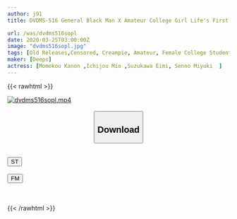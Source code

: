 ```yaml
---
author: j91
title: DVDMS-516 General Black Man X Amateur College Girl Life's First Black Semen Creampie Special! A Black Man Living In Japan Who Is In Trouble Because She Is Too Big And Consults An Amateur College Student! The Appearance Of A Black Big Dick That Is Much Larger Than The Boyfriend's Short And Long Hair Is A Painful Appearance, Even Though He Is Biting! 10 To The Back Of The Uterus ...

url: /was/dvdms516sopl
date: 2020-03-25T03:00:00Z
image: "dvdms516sopl.jpg"
tags: [Old Releases,Censored, Creampie, Amateur, Female College Student, Black Actor, Huge Cock	]
maker: [Deeps]
actress: [Momokou Kanon ,Ichijou Mio ,Suzukawa Eimi, Senno Miyuki  ]
---
```



{{< rawhtml >}}

<div class="video" data-videoid="7z14BLo7RZtArRx">
    <a href="javascript:;">
        <img src="/was/dvdms516sopl/dvdms516sopl.jpg" width="WIDTH" height="HEIGHT" alt="dvdms516sopl.mp4" loading="lazy">
    </a>
</div>

<script type="text/javascript" src="https://j91.asia/asset/on-demand-st.js"></script>

<br>
  <link rel="stylesheet" href="https://j91.asia/asset/bs5.css">
  
  <center>
  <button class="btn btn-primary" type="button" data-bs-toggle="collapse" data-bs-target=".multi-collapse" aria-expanded="false" aria-controls="multiCollapseExample1 multiCollapseExample2"><h2>Download</h2></button></center>
</p>
<div class="row">
  <div class="col">
    <div class="collapse multi-collapse" id="multiCollapseExample1">
      <div class="card card-body">
	      	      <br>
<div class="buttons">  
<a href="https://streamtape.to/v/7z14BLo7RZtArRx" target="_blank"><button class="btn-hover color-3"><i class="fa fa-download"></i> ST</button></a></div>
    </div>
  </div>
</div>
  <div class="col">
    <div class="collapse multi-collapse" id="multiCollapseExample2">
      <div class="card card-body">
	      <br>
<div class="buttons">
    <a href="https://filemoon.sx/d/wu1fdev1pwor" target="_blank"><button class="btn-hover color-8"><i class="fa fa-download"></i> FM</button></a></div>
<br><br>
      </div>
    </div>
  </div>
</div>

{{< /rawhtml >}}